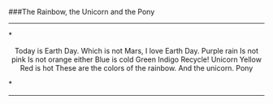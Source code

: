 ###The Rainbow, the Unicorn and the Pony
<hr>
*<p align="center">
Today is Earth Day.  
Which is not Mars,
I love Earth Day.  
Purple rain   
Is not pink   
Is not orange either  
Blue is cold   
Green   
Indigo   
Recycle!   
Unicorn   
Yellow   
Red is hot   
These are the colors of the rainbow.   
And the unicorn.   
Pony   
</p>*
<hr>
